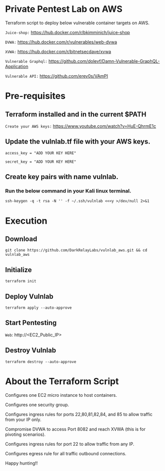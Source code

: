 # Private Pentest Lab on AWS
Terraform script to deploy below vulnerable container targets on AWS.

`Juice-shop:` https://hub.docker.com/r/bkimminich/juice-shop

`DVWA:` https://hub.docker.com/r/vulnerables/web-dvwa

`XVWA:` https://hub.docker.com/r/bitnetsecdave/xvwa

`Vulnerable Graphql:` https://github.com/dolevf/Damn-Vulnerable-GraphQL-Application

`Vulnerable API:` https://github.com/erev0s/VAmPI
 
# Pre-requisites

## Terraform installed and in the current $PATH

`Create your AWS keys:` https://www.youtube.com/watch?v=HuE-QhrmE1c

## Update the vulnlab.tf file with your AWS keys. 

`access_key = "ADD YOUR KEY HERE"`

`secret_key = "ADD YOUR KEY HERE"`

## Create key pairs with name vulnlab. 

### Run the below command in your Kali linux terminal.

`ssh-keygen -q -t rsa -N '' -f ~/.ssh/vulnlab <<<y >/dev/null 2>&1`

# Execution

## Download
`git clone https://github.com/DarkRelayLabs/vulnlab_aws.git && cd vulnlab_aws`

## Initialize
`terraform init`

## Deploy Vulnlab
`terraform apply --auto-approve`

## Start Pentesting
`Web`: http://<EC2_Public_IP>

## Destroy Vulnlab
`terraform destroy --auto-approve`

# About the Terraform Script
Configures one EC2 micro instance to host containers.

Configures one security group.

Configures ingress rules for ports 22,80,81,82,84, and 85 to allow traffic from your IP only.

Compromise DVWA to access Port 8082 and reach XVWA (this is for pivoting scenarios).

Configures ingress rules for port 22 to allow traffic from any IP.

Configures egress rule for all traffic outbound connections.

Happy hunting!!
